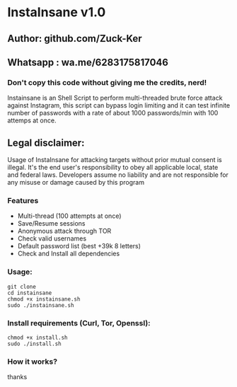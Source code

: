 # InstaInsane v1.0
## Author: github.com/Zuck-Ker
## Whatsapp : wa.me/6283175817046
### Don't copy this code without giving me the credits, nerd! 
Instainsane is an Shell Script to perform multi-threaded brute force attack against Instagram, this script can bypass login limiting and it can test infinite number of passwords with a rate of about 1000 passwords/min with 100 attemps at once.

## Legal disclaimer:
Usage of InstaInsane for attacking targets without prior mutual consent is illegal. It's the end user's responsibility to obey all applicable local, state and federal laws. Developers assume no liability and are not responsible for any misuse or damage caused by this program 



### Features
- Multi-thread (100 attempts at once)
- Save/Resume sessions
- Anonymous attack through TOR
- Check valid usernames
- Default password list (best +39k 8 letters)
- Check and Install all dependencies

### Usage:
```
git clone 
cd instainsane
chmod +x instainsane.sh
sudo ./instainsane.sh
```

### Install requirements (Curl, Tor, Openssl):

```
chmod +x install.sh
sudo ./install.sh
```

### How it works?

thanks